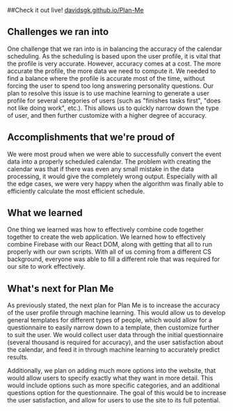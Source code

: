 ##Check it out live!
[davidsgk.github.io/Plan-Me](https://davidsgk.github.io/Plan-Me)

## Challenges we ran into
One challenge that we ran into is in balancing the accuracy of the calendar scheduling. As the scheduling is based upon the user profile, it is vital that the profile is very accurate. However, accuracy comes at a cost. The more accurate the profile, the more data we need to compute it. We needed to find a balance where the profile is accurate most of the time, without forcing the user to spend too long answering personality questions. Our plan to resolve this issue is to use machine learning to generate a user profile for several categories of users (such as "finishes tasks first", "does not like doing work", etc.). This allows us to quickly narrow down the type of user, and then further customize with a higher degree of accuracy. 

## Accomplishments that we're proud of
We were most proud when we were able to successfully convert the event data into a properly scheduled calendar. The problem with creating the calendar was that if there was even any small mistake in the data processing, it would give the completely wrong output. Especially with all the edge cases, we were very happy when the algorithm was finally able to efficiently calculate the most efficient schedule.

## What we learned
One thing we learned was how to effectively combine code together together to create the web application. We learned how to effectively combine Firebase with our React DOM, along with getting that all to run properly with our own scripts. With all of us coming from a different CS background, everyone was able to fill a different role that was required for our site to work effectively. 

## What's next for Plan Me
As previously stated, the next plan for Plan Me is to increase the accuracy of the user profile through machine learning. This would allow us to develop general templates for different types of people, which would allow for a questionnaire to easily narrow down to a template, then customize further to suit the user. We would collect user data through the initial questionnaire (several thousand is required for accuracy), and the user satisfaction about the calendar, and feed it in through machine learning to accurately predict results. 

Additionally, we plan on adding much more options into the website, that would allow users to specify exactly what they want in more detail. This would include options such as more specific categories, and an additional questions option for the questionnaire. The goal of this would be to increase the user satisfaction, and allow for users to use the site to its full potential. 

